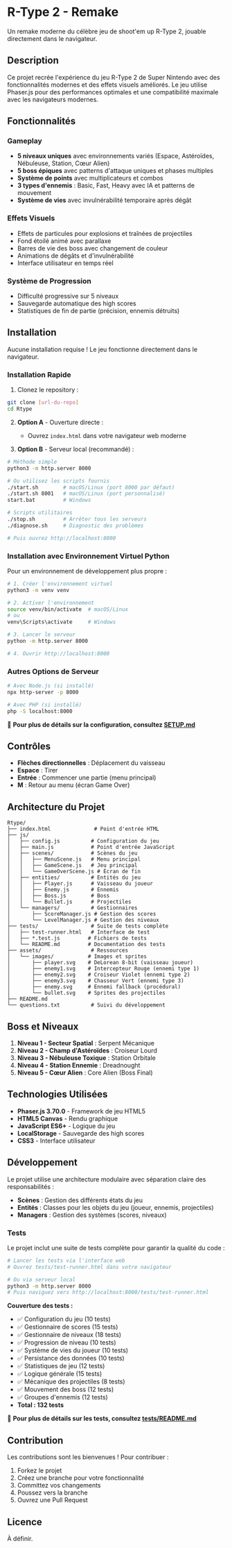 # R-Type 2 - Remake

Un remake moderne du célèbre jeu de shoot'em up R-Type 2, jouable directement dans le navigateur.

## Description

Ce projet recrée l'expérience du jeu R-Type 2 de Super Nintendo avec des fonctionnalités modernes et des effets visuels améliorés. Le jeu utilise Phaser.js pour des performances optimales et une compatibilité maximale avec les navigateurs modernes.

## Fonctionnalités

### Gameplay
- **5 niveaux uniques** avec environnements variés (Espace, Astéroïdes, Nébuleuse, Station, Cœur Alien)
- **5 boss épiques** avec patterns d'attaque uniques et phases multiples
- **Système de points** avec multiplicateurs et combos
- **3 types d'ennemis** : Basic, Fast, Heavy avec IA et patterns de mouvement
- **Système de vies** avec invulnérabilité temporaire après dégât

### Effets Visuels
- Effets de particules pour explosions et traînées de projectiles
- Fond étoilé animé avec parallaxe
- Barres de vie des boss avec changement de couleur
- Animations de dégâts et d'invulnérabilité
- Interface utilisateur en temps réel

### Système de Progression
- Difficulté progressive sur 5 niveaux
- Sauvegarde automatique des high scores
- Statistiques de fin de partie (précision, ennemis détruits)

## Installation

Aucune installation requise ! Le jeu fonctionne directement dans le navigateur.

### Installation Rapide

1. Clonez le repository :
```bash
git clone [url-du-repo]
cd Rtype
```

2. **Option A** - Ouverture directe :
   - Ouvrez `index.html` dans votre navigateur web moderne

3. **Option B** - Serveur local (recommandé) :
```bash
# Méthode simple
python3 -m http.server 8000

# Ou utilisez les scripts fournis
./start.sh        # macOS/Linux (port 8000 par défaut)
./start.sh 8001   # macOS/Linux (port personnalisé)
start.bat         # Windows

# Scripts utilitaires
./stop.sh         # Arrêter tous les serveurs
./diagnose.sh     # Diagnostic des problèmes

# Puis ouvrez http://localhost:8000
```

### Installation avec Environnement Virtuel Python

Pour un environnement de développement plus propre :

```bash
# 1. Créer l'environnement virtuel
python3 -m venv venv

# 2. Activer l'environnement
source venv/bin/activate  # macOS/Linux
# ou
venv\Scripts\activate     # Windows

# 3. Lancer le serveur
python -m http.server 8000

# 4. Ouvrir http://localhost:8000
```

### Autres Options de Serveur

```bash
# Avec Node.js (si installé)
npx http-server -p 8000

# Avec PHP (si installé)
php -S localhost:8000
```

📖 **Pour plus de détails sur la configuration, consultez [SETUP.md](SETUP.md)**

## Contrôles

- **Flèches directionnelles** : Déplacement du vaisseau
- **Espace** : Tirer
- **Entrée** : Commencer une partie (menu principal)
- **M** : Retour au menu (écran Game Over)

## Architecture du Projet

```
Rtype/
├── index.html              # Point d'entrée HTML
├── js/
│   ├── config.js          # Configuration du jeu
│   ├── main.js            # Point d'entrée JavaScript
│   ├── scenes/            # Scènes du jeu
│   │   ├── MenuScene.js   # Menu principal
│   │   ├── GameScene.js   # Jeu principal
│   │   └── GameOverScene.js # Écran de fin
│   ├── entities/          # Entités du jeu
│   │   ├── Player.js      # Vaisseau du joueur
│   │   ├── Enemy.js       # Ennemis
│   │   ├── Boss.js        # Boss
│   │   └── Bullet.js      # Projectiles
│   └── managers/          # Gestionnaires
│       ├── ScoreManager.js # Gestion des scores
│       └── LevelManager.js # Gestion des niveaux
├── tests/                 # Suite de tests complète
│   ├── test-runner.html   # Interface de test
│   ├── *.test.js         # Fichiers de tests
│   └── README.md         # Documentation des tests
├── assets/                # Ressources
│   └── images/           # Images et sprites
│       ├── player.svg    # DeLorean 8-bit (vaisseau joueur)
│       ├── enemy1.svg    # Intercepteur Rouge (ennemi type 1)
│       ├── enemy2.svg    # Croiseur Violet (ennemi type 2)
│       ├── enemy3.svg    # Chasseur Vert (ennemi type 3)
│       ├── enemy.svg     # Ennemi fallback (procédural)
│       └── bullet.svg    # Sprites des projectiles
├── README.md
└── questions.txt          # Suivi du développement
```

## Boss et Niveaux

1. **Niveau 1 - Secteur Spatial** : Serpent Mécanique
2. **Niveau 2 - Champ d'Astéroïdes** : Croiseur Lourd  
3. **Niveau 3 - Nébuleuse Toxique** : Station Orbitale
4. **Niveau 4 - Station Ennemie** : Dreadnought
5. **Niveau 5 - Cœur Alien** : Core Alien (Boss Final)

## Technologies Utilisées

- **Phaser.js 3.70.0** - Framework de jeu HTML5
- **HTML5 Canvas** - Rendu graphique
- **JavaScript ES6+** - Logique du jeu
- **LocalStorage** - Sauvegarde des high scores
- **CSS3** - Interface utilisateur

## Développement

Le projet utilise une architecture modulaire avec séparation claire des responsabilités :

- **Scènes** : Gestion des différents états du jeu
- **Entités** : Classes pour les objets du jeu (joueur, ennemis, projectiles)
- **Managers** : Gestion des systèmes (scores, niveaux)

### Tests

Le projet inclut une suite de tests complète pour garantir la qualité du code :

```bash
# Lancer les tests via l'interface web
# Ouvrez tests/test-runner.html dans votre navigateur

# Ou via serveur local
python3 -m http.server 8000
# Puis naviguez vers http://localhost:8000/tests/test-runner.html
```

**Couverture des tests :**
- ✅ Configuration du jeu (10 tests)
- ✅ Gestionnaire de scores (15 tests)  
- ✅ Gestionnaire de niveaux (18 tests)
- ✅ Progression de niveau (10 tests)
- ✅ Système de vies du joueur (10 tests)
- ✅ Persistance des données (10 tests)
- ✅ Statistiques de jeu (12 tests)
- ✅ Logique générale (15 tests)
- ✅ Mécanique des projectiles (8 tests)
- ✅ Mouvement des boss (12 tests)
- ✅ Groupes d'ennemis (12 tests)
- **Total : 132 tests**

📖 **Pour plus de détails sur les tests, consultez [tests/README.md](tests/README.md)**

## Contribution

Les contributions sont les bienvenues ! Pour contribuer :

1. Forkez le projet
2. Créez une branche pour votre fonctionnalité
3. Committez vos changements
4. Poussez vers la branche
5. Ouvrez une Pull Request

## Licence

À définir.

